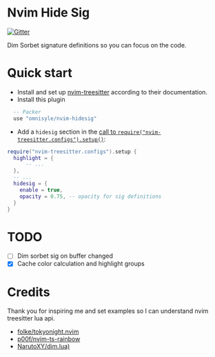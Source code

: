 # Nvim Hide Sig

[![Gitter](https://badges.gitter.im/nvim-treesitter/community.svg)](https://gitter.im/nvim-treesitter/community?utm_source=badge&utm_medium=badge&utm_campaign=pr-badge)

Dim Sorbet signature definitions so you can focus on the code.

# Quick start

- Install and set up [nvim-treesitter](https://github.com/nvim-treesitter/nvim-treesitter#quickstart) according to their documentation.
- Install this plugin

```lua
  -- Packer
  use "omnisyle/nvim-hidesig"

```
- Add a `hidesig` section in the [call to `require("nvim-treesitter.configs").setup()`](https://github.com/nvim-treesitter/nvim-treesitter#modules):

```lua
require("nvim-treesitter.configs").setup {
  highlight = {
      -- ...
  },
  -- ...
  hidesig = {
    enable = true,
    opacity = 0.75, -- opacity for sig definitions
  }
}
```

# TODO
- [ ] Dim sorbet sig on buffer changed
- [x] Cache color calculation and highlight groups

# Credits

Thank you for inspiring me and set examples so I can understand nvim treesitter lua api.

- [folke/tokyonight.nvim](https://github.com/folke/tokyonight.nvim)
- [p00f/nvim-ts-rainbow](https://github.dev/p00f/nvim-ts-rainbow)
- [NarutoXY/dim.lua)](https://github.com/NarutoXY/dim.lua)
